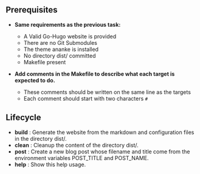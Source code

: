 ## Prerequisites
-	**Same requirements as the previous task:**

	- A Valid Go-Hugo website is provided
	- There are no Git Submodules
	- The theme ananke is installed
	- No directory dist/ committed
	- Makefile present

- **Add comments in the Makefile to describe what each target is expected to do.**

	- These comments should be written on the same line as the targets
	- Each comment should start with two characters `#`

## Lifecycle

- **build** : Generate the website from the markdown and configuration files in the directory dist/.
- **clean** : Cleanup the content of the directory dist/.
- **post** : Create a new blog post whose filename and title come from the environment variables POST_TITLE and POST_NAME.
- **help** : Show this help usage.
